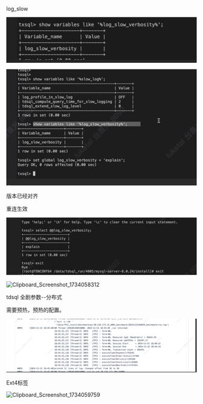 



log_slow

![image-20241213103906811](农行跑批.assets/image-20241213103906811.png)



![image-20241213103939081](农行跑批.assets/image-20241213103939081.png)





版本已经对齐





重连生效

![image-20241213104026658](农行跑批.assets/image-20241213104026658.png)













![Clipboard_Screenshot_1734058312](/tmp/iOALog/.new_Clipboard/Clipboard_Screenshot_1734058312.png)





tdsql 全剧参数--分布式



需要预热，预热的配置。

![image-20241213111845379](农行跑批.assets/image-20241213111845379.png)





Ext4标签

![Clipboard_Screenshot_1734059759](/tmp/iOALog/.new_Clipboard/Clipboard_Screenshot_1734059759.png)







